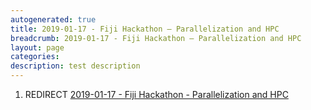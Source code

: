 ```yaml
---
autogenerated: true
title: 2019-01-17 - Fiji Hackathon – Parallelization and HPC
breadcrumb: 2019-01-17 - Fiji Hackathon – Parallelization and HPC
layout: page
categories: 
description: test description
---
```


1.  REDIRECT [2019-01-17 - Fiji Hackathon - Parallelization and HPC](2019-01-17_-_Fiji_Hackathon_-_Parallelization_and_HPC)
